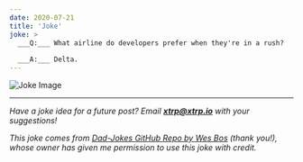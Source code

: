 ```yaml
---
date: 2020-07-21
title: 'Joke'
joke: >
  ___Q:___ What airline do developers prefer when they're in a rush?
  
  ___A:___ Delta.
---
```


![Joke Image](https://private.xtrp.io/projects/DailyDeveloperJokes/public_image_server/images/5e1258dec9298.png)

---
*Have a joke idea for a future post? Email **[xtrp@xtrp.io](mailto:xtrp@xtrp.io)** with your suggestions!*

*This joke comes from [Dad-Jokes GitHub Repo by Wes Bos](https://github.com/wesbos/dad-jokes) (thank you!), whose owner has given me permission to use this joke with credit.*

<!-- 
Joke text:
**Q:** What airline do developers prefer when they're in a rush?

**A:** Delta.
 -->

